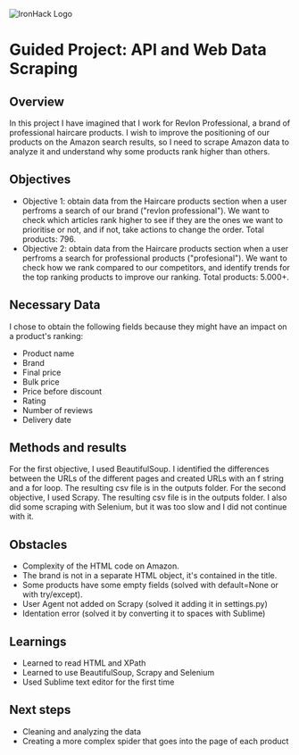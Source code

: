 ![IronHack Logo](https://s3-eu-west-1.amazonaws.com/ih-materials/uploads/upload_d5c5793015fec3be28a63c4fa3dd4d55.png)

# Guided Project: API and Web Data Scraping

## Overview

In this project I have imagined that I work for Revlon Professional, a brand of professional haircare products. 
I wish to improve the positioning of our products on the Amazon search results, so I need to scrape Amazon data to analyze it and understand why some products rank higher than others. 

## Objectives

* Objective 1: obtain data from the Haircare products section when a user perfroms a search of our brand ("revlon professional"). We want to check which articles rank higher to see if they are the ones we want to prioritise or not, and if not, take actions to change the order. Total products: 796.
* Objective 2: obtain data from the Haircare products section when a user perfroms a search for professional products ("profesional"). We want to check how we rank compared to our competitors, and identify trends for the top ranking products to improve our ranking. Total products: 5.000+.

## Necessary Data

I chose to obtain the following fields because they might have an impact on a product's ranking: 
* Product name
* Brand
* Final price
* Bulk price
* Price before discount
* Rating
* Number of reviews
* Delivery date

## Methods and results

For the first objective, I used BeautifulSoup. I identified the differences between the URLs of the different pages and created URLs with an f string and a for loop. The resulting csv file is in the outputs folder. 
For the second objective, I used Scrapy. The resulting csv file is in the outputs folder.
I also did some scraping with Selenium, but it was too slow and I did not continue with it. 

## Obstacles

* Complexity of the HTML code on Amazon.
* The brand is not in a separate HTML object, it's contained in the title.
* Some products have some empty fields (solved with default=None or with try/except).
* User Agent not added on Scrapy (solved it adding it in settings.py)
* Identation error (solved it by converting it to spaces with Sublime)

## Learnings

* Learned to read HTML and XPath
* Learned to use BeautifulSoup, Scrapy and Selenium
* Used Sublime text editor for the first time 

## Next steps

* Cleaning and analyzing the data
* Creating a more complex spider that goes into the page of each product
